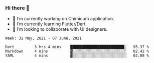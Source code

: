 ### Hi there 👋

<!--
**devcat37/devcat37** is a ✨ _special_ ✨ repository because its `README.md` (this file) appears on your GitHub profile.-->


- 🔭 I’m currently working on Chimicum application.
- 🌱 I’m currently learning Flutter/Dart.
- 👯 I’m looking to collaborate with UI designers.
<!-- - 🤔 I’m looking for help with ... -->

<!--START_SECTION:waka-->
```text
Week: 31 May, 2021 - 07 June, 2021

Dart         3 hrs 4 mins    ████████████████████████░   95.37 % 
Markdown     4 mins          ▓░░░░░░░░░░░░░░░░░░░░░░░░   02.42 % 
YAML         4 mins          ▓░░░░░░░░░░░░░░░░░░░░░░░░   02.08 % 
```
<!--END_SECTION:waka-->
